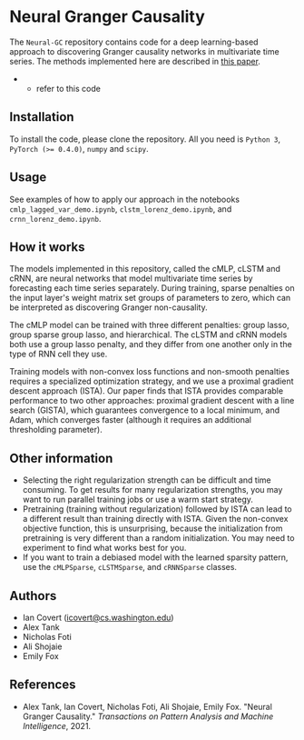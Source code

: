 # Neural Granger Causality

The `Neural-GC` repository contains code for a deep learning-based approach to discovering Granger causality networks in multivariate time series. The methods implemented here are described in [this paper](https://arxiv.org/abs/1802.05842).

- - refer to this code

## Installation

To install the code, please clone the repository. All you need is `Python 3`, `PyTorch (>= 0.4.0)`, `numpy` and `scipy`.

## Usage

See examples of how to apply our approach in the notebooks `cmlp_lagged_var_demo.ipynb`, `clstm_lorenz_demo.ipynb`, and `crnn_lorenz_demo.ipynb`.

## How it works

The models implemented in this repository, called the cMLP, cLSTM and cRNN, are neural networks that model multivariate time series by forecasting each time series separately. During training, sparse penalties on the input layer's weight matrix set groups of parameters to zero, which can be interpreted as discovering Granger non-causality.

The cMLP model can be trained with three different penalties: group lasso, group sparse group lasso, and hierarchical. The cLSTM and cRNN models both use a group lasso penalty, and they differ from one another only in the type of RNN cell they use.

Training models with non-convex loss functions and non-smooth penalties requires a specialized optimization strategy, and we use a proximal gradient descent approach (ISTA). Our paper finds that ISTA provides comparable performance to two other approaches: proximal gradient descent with a line search (GISTA), which guarantees convergence to a local minimum, and Adam, which converges faster (although it requires an additional thresholding parameter).

## Other information

- Selecting the right regularization strength can be difficult and time consuming. To get results for many regularization strengths, you may want to run parallel training jobs or use a warm start strategy.
- Pretraining (training without regularization) followed by ISTA can lead to a different result than training directly with ISTA. Given the non-convex objective function, this is unsurprising, because the initialization from pretraining is very different than a random initialization. You may need to experiment to find what works best for you.
- If you want to train a debiased model with the learned sparsity pattern, use the `cMLPSparse`, `cLSTMSparse`, and `cRNNSparse` classes.

## Authors

- Ian Covert (<icovert@cs.washington.edu>)
- Alex Tank
- Nicholas Foti
- Ali Shojaie
- Emily Fox

## References

- Alex Tank, Ian Covert, Nicholas Foti, Ali Shojaie, Emily Fox. "Neural Granger Causality." *Transactions on Pattern Analysis and Machine Intelligence*, 2021.